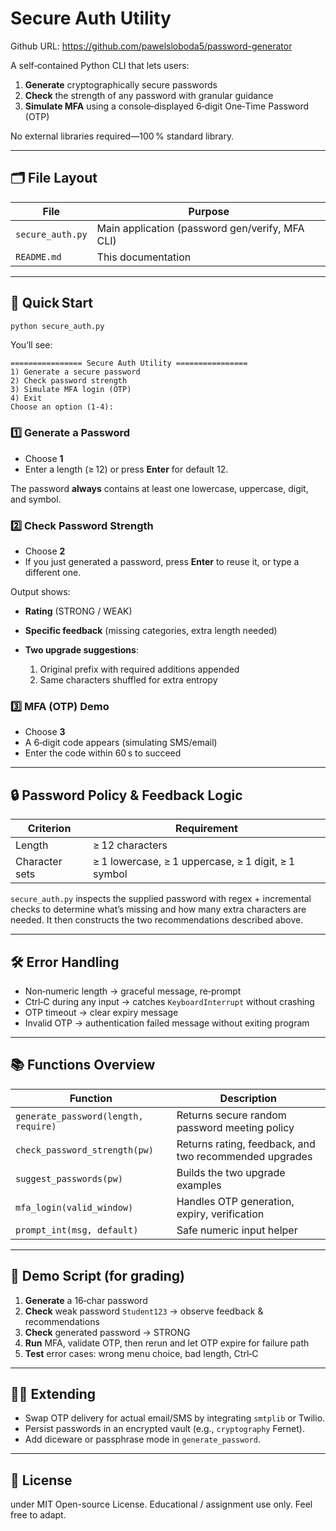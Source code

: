 # Secure Auth Utility

Github URL: https://github.com/pawelsloboda5/password-generator

A self‑contained Python CLI that lets users:

1. **Generate** cryptographically secure passwords
2. **Check** the strength of any password with granular guidance
3. **Simulate MFA** using a console‑displayed 6‑digit One‑Time Password (OTP)

No external libraries required—100 % standard library.

---

## 🗂️ File Layout

| File             | Purpose                                         |
| ---------------- | ----------------------------------------------- |
| `secure_auth.py` | Main application (password gen/verify, MFA CLI) |
| `README.md`      | This documentation                              |

---

## 🚀 Quick Start

```bash
python secure_auth.py
```

You’ll see:

```
================ Secure Auth Utility ================
1) Generate a secure password
2) Check password strength
3) Simulate MFA login (OTP)
4) Exit
Choose an option (1‑4):
```

### 1️⃣ Generate a Password

* Choose **1**
* Enter a length (≥ 12) or press **Enter** for default 12.

The password **always** contains at least one lowercase, uppercase, digit, and symbol.

### 2️⃣ Check Password Strength

* Choose **2**
* If you just generated a password, press **Enter** to reuse it, or type a different one.

Output shows:

* **Rating** (STRONG / WEAK)
* **Specific feedback** (missing categories, extra length needed)
* **Two upgrade suggestions**:

  1. Original prefix with required additions appended
  2. Same characters shuffled for extra entropy

### 3️⃣ MFA (OTP) Demo

* Choose **3**
* A 6‑digit code appears (simulating SMS/email)
* Enter the code within 60 s to succeed

---

## 🔒 Password Policy & Feedback Logic

| Criterion      | Requirement                                         |
| -------------- | --------------------------------------------------- |
| Length         | ≥ 12 characters                                     |
| Character sets | ≥ 1 lowercase, ≥ 1 uppercase, ≥ 1 digit, ≥ 1 symbol |

`secure_auth.py` inspects the supplied password with regex + incremental checks to determine what’s missing and how many extra characters are needed. It then constructs the two recommendations described above.

---

## 🛠️ Error Handling

* Non‑numeric length → graceful message, re‑prompt
* Ctrl‑C during any input → catches `KeyboardInterrupt` without crashing
* OTP timeout → clear expiry message
* Invalid OTP → authentication failed message without exiting program

---

## 📚 Functions Overview

| Function                             | Description                                            |
| ------------------------------------ | ------------------------------------------------------ |
| `generate_password(length, require)` | Returns secure random password meeting policy          |
| `check_password_strength(pw)`        | Returns rating, feedback, and two recommended upgrades |
| `suggest_passwords(pw)`              | Builds the two upgrade examples                        |
| `mfa_login(valid_window)`            | Handles OTP generation, expiry, verification           |
| `prompt_int(msg, default)`           | Safe numeric input helper                              |

---

## 🧪 Demo Script (for grading)

1. **Generate** a 16‑char password
2. **Check** weak password `Student123` → observe feedback & recommendations
3. **Check** generated password → STRONG
4. **Run** MFA, validate OTP, then rerun and let OTP expire for failure path
5. **Test** error cases: wrong menu choice, bad length, Ctrl‑C

---

## 🧑‍💻 Extending

* Swap OTP delivery for actual email/SMS by integrating `smtplib` or Twilio.
* Persist passwords in an encrypted vault (e.g., `cryptography` Fernet).
* Add diceware or passphrase mode in `generate_password`.

---

## 📄 License

under MIT Open-source License. Educational / assignment use only. Feel free to adapt.
